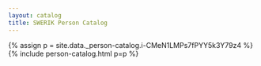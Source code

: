 ```yaml
---
layout: catalog
title: SWERIK Person Catalog
---
```

{% assign p = site.data._person-catalog.i-CMeN1LMPs7fPYY5k3Y79z4 %}
{% include person-catalog.html p=p %}

